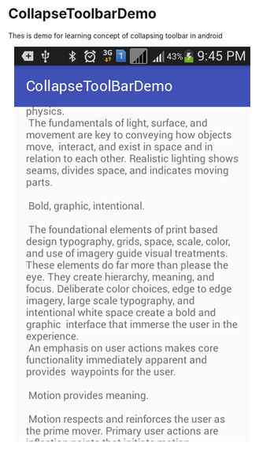 # CollapseToolbarDemo
Thes is demo for learning concept of collapsing toolbar in android
<p align="center">

<img src="https://github.com/elsamet/CollapseToolbarDemo/blob/master/screenshots/Screenshot_2016-12-20-21-46-00.png"/>

</p>
